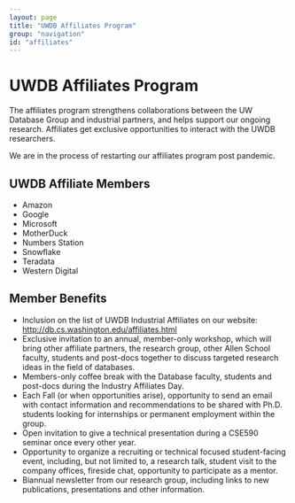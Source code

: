 ```yaml
---
layout: page
title: "UWDB Affiliates Program"
group: "navigation"
id: "affiliates"
---
```


# UWDB Affiliates Program

The affiliates program strengthens collaborations between the UW Database Group and industrial partners, and helps support our ongoing research. Affiliates get exclusive opportunities to interact with the UWDB researchers.

We are in the process of restarting our affiliates program post pandemic.

## UWDB Affiliate Members

* Amazon
* Google
* Microsoft
* MotherDuck
* Numbers Station
* Snowflake
* Teradata
* Western Digital


##  Member Benefits

* Inclusion on the list of UWDB Industrial
Affiliates on our website: http://db.cs.washington.edu/affiliates.html
* Exclusive invitation to an annual, member-only workshop, which will bring other affiliate partners, the research group, other Allen School faculty, students and post-docs together to discuss targeted research ideas in the field of databases.
* Members-only coffee break with the Database faculty, students and post-docs during the Industry Affiliates Day.
* Each Fall (or when opportunities arise), opportunity to send an email with contact information and recommendations to be shared with Ph.D. students looking for internships or permanent employment within the group.
* Open invitation to give a technical presentation during a CSE590 seminar once every other year.
* Opportunity to organize a recruiting or technical focused student-facing event, including, but not limited to, a research talk, student visit to the company offices, fireside chat, opportunity to participate as a mentor.
* Biannual newsletter from our research group, including links to new publications, presentations and other information.
